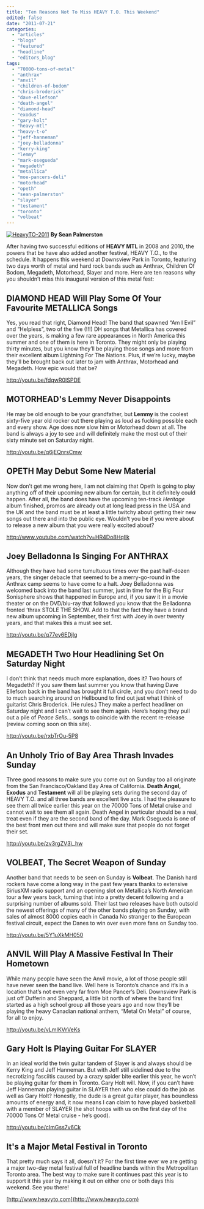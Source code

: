 ```yaml
---
title: "Ten Reasons Not To Miss HEAVY T.O. This Weekend"
edited: false
date: "2011-07-21"
categories:
  - "articles"
  - "blogs"
  - "featured"
  - "headline"
  - "editors_blog"
tags:
  - "70000-tons-of-metal"
  - "anthrax"
  - "anvil"
  - "children-of-bodom"
  - "chris-broderick"
  - "dave-ellefson"
  - "death-angel"
  - "diamond-head"
  - "exodus"
  - "gary-holt"
  - "heavy-mtl"
  - "heavy-t-o"
  - "jeff-hanneman"
  - "joey-belladonna"
  - "kerry-king"
  - "lemmy"
  - "mark-osegueda"
  - "megadeth"
  - "metallica"
  - "moe-pancers-deli"
  - "motorhead"
  - "opeth"
  - "sean-palmerston"
  - "slayer"
  - "testament"
  - "toronto"
  - "volbeat"
---
```


[![](http://www.hellbound.ca/wp-content/uploads/2011/07/HeavyTO-2011-590x344.jpg "HeavyTO-2011")](http://www.hellbound.ca/wp-content/uploads/2011/07/HeavyTO-2011.jpg) **By Sean Palmerston**

After having two successful editions of **HEAVY MTL** in 2008 and 2010, the powers that be have also added another festival, HEAVY T.O., to the schedule. It happens this weekend at Downsview Park in Toronto, featuring two days worth of metal and hard rock bands such as Anthrax, Children Of Bodom, Megadeth, Motorhead, Slayer and more. Here are ten reasons why you shouldn’t miss this inaugural version of this metal fest:

## DIAMOND HEAD Will Play Some Of Your Favourite METALLICA Songs

Yes, you read that right, Diamond Head! The band that spawned “Am I Evil” and “Helpless”, two of the five (!!!) DH songs that Metallica has covered over the years, is making a few rare appearances in North America this summer and one of them is here in Toronto. They might only be playing thirty minutes, but you know they’ll be playing those songs and more from their excellent album Lightning For The Nations. Plus, if we’re lucky, maybe they’ll be brought back out later to jam with Anthrax, Motorhead and Megadeth. How epic would that be?

http://youtu.be/fdqwR0ISPDE

## MOTORHEAD's Lemmy Never Disappoints

He may be old enough to be your grandfather, but **Lemmy** is the coolest sixty-five year old rocker out there playing as loud as fucking possible each and every show. Age does now slow him or Motorhead down at all. The band is always a joy to see and will definitely make the most out of their sixty minute set on Saturday night.

http://youtu.be/q6jEQnrsCmw

## OPETH May Debut Some New Material

Now don’t get me wrong here, I am not claiming that Opeth is going to play anything off of their upcoming new album for certain, but it definitely could happen. After all, the band does have the upcoming ten-track _Heritage_ album finished, promos are already out at long lead press in the USA and the UK and the band must be at least a little twitchy about getting their new songs out there and into the public eye. Wouldn’t you be if you were about to release a new album that you were really excited about?

http://www.youtube.com/watch?v=HR4Do8HqIlk

## Joey Belladonna Is Singing For ANTHRAX

Although they have had some tumultuous times over the past half-dozen years, the singer debacle that seemed to be a merry-go-round in the Anthrax camp seems to have come to a halt. Joey Belladonna was welcomed back into the band last summer, just in time for the Big Four Sonisphere shows that happened in Europe and, if you saw it in a movie theater or on the DVD/blu-ray that followed you know that the Belladonna fronted ‘thrax STOLE THE SHOW. Add to that the fact they have a brand new album upcoming in September, their first with Joey in over twenty years, and that makes this a must see set.

http://youtu.be/q77ey6EDjlg

## MEGADETH Two Hour Headlining Set On Saturday Night

I don’t think that needs much more explanation, does it? Two hours of Megadeth? If you saw them last summer you know that having Dave Ellefson back in the band has brought it full circle, and you don’t need to do to much searching around on Hellbound to find out just what I think of guitarist Chris Broderick. (He rules.) They make a perfect headliner on Saturday night and I can’t wait to see them again. Here’s hoping they pull out a pile of _Peace Sells..._ songs to coincide with the recent re-release (review coming soon on this site).

http://youtu.be/rxbTrOu-5P8

## An Unholy Trio of Bay Area Thrash Invades Sunday

Three good reasons to make sure you come out on Sunday too all originate from the San Francisco/Oakland Bay Area of California. **Death Angel, Exodus** and **Testament** will all be playing sets during the second day of HEAVY T.O. and all three bands are excellent live acts. I had the pleasure to see them all twice earlier this year on the 70000 Tons of Metal cruise and cannot wait to see them all again. Death Angel in particular should be a real, treat even if they are the second band of the day. Mark Osegueda is one of the best front men out there and will make sure that people do not forget their set.

http://youtu.be/zv3rgZV3\_hw

## VOLBEAT, The Secret Weapon of Sunday

Another band that needs to be seen on Sunday is **Volbeat**. The Danish hard rockers have come a long way in the past few years thanks to extensive SiriusXM radio support and an opening slot on Metallica’s North American tour a few years back, turning that into a pretty decent following and a surprising number of albums sold. Their last two releases have both outsold the newest offerings of many of the other bands playing on Sunday, with sales of almost 8000 copies each in Canada No stranger to the European festival circuit, expect the Danes to win over even more fans on Sunday too.

http://youtu.be/5Y1uXkMH050

## ANVIL Will Play A Massive Festival In Their Hometown

While many people have seen the Anvil movie, a lot of those people still have never seen the band live. Well here is Toronto’s chance and it’s in a location that’s not even very far from Moe Pancer’s Deli. Downsview Park is just off Dufferin and Sheppard, a little bit north of where the band first started as a high school group all those years ago and now they’ll be playing the heavy Canadian national anthem, “Metal On Metal” of course, for all to enjoy.

http://youtu.be/vLmIKVrVeKs

## Gary Holt Is Playing Guitar For SLAYER

In an ideal world the twin guitar tandem of Slayer is and always should be Kerry King and Jeff Hanneman. But with Jeff still sidelined due to the necrotizing fasciitis caused by a crazy spider bite earlier this year, he won’t be playing guitar for them in Toronto. Gary Holt will. Now, if you can’t have Jeff Hanneman playing guitar in SLAYER then who else could do the job as well as Gary Holt? Honestly, the dude is a great guitar player, has boundless amounts of energy and, it now means I can claim to have played basketball with a member of SLAYER (he shot hoops with us on the first day of the 70000 Tons Of Metal cruise - he’s good).

http://youtu.be/cImGss7v6Ck

## It's a Major Metal Festival in Toronto

That pretty much says it all, doesn't it? For the first time ever we are getting a major two-day metal festival full of headline bands within the Metropolitan Toronto area. The best way to make sure it continues past this year is to support it this year by making it out on either one or both days this weekend. See you there!

[http://www.heavyto.com](http://www.heavyto.com)
